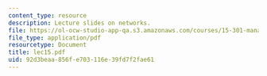 ```yaml
---
content_type: resource
description: Lecture slides on networks.
file: https://ol-ocw-studio-app-qa.s3.amazonaws.com/courses/15-301-managerial-psychology-fall-2006/92d3beaa856fe703116e39fd7f2fae61_lec15.pdf
file_type: application/pdf
resourcetype: Document
title: lec15.pdf
uid: 92d3beaa-856f-e703-116e-39fd7f2fae61
---
```

